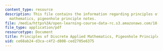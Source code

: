 ```yaml
---
content_type: resource
description: This file contains the information regarding principles of discrete applied
  mathematics, pigeonhole principle notes.
file: /media/https%3A/open-learning-course-data-rc.s3.amazonaws.com/18-310-principles-of-discrete-applied-mathematics-fall-2013/ce68ab24d3cac4f2d808ced2705e6375_MIT18_310F13_Ch2.pdf
file_type: application/pdf
resourcetype: Document
title: Principles of Discrete Applied Mathematics, Pigeonhole Principle Notes
uid: ce68ab24-d3ca-c4f2-d808-ced2705e6375
---
```

